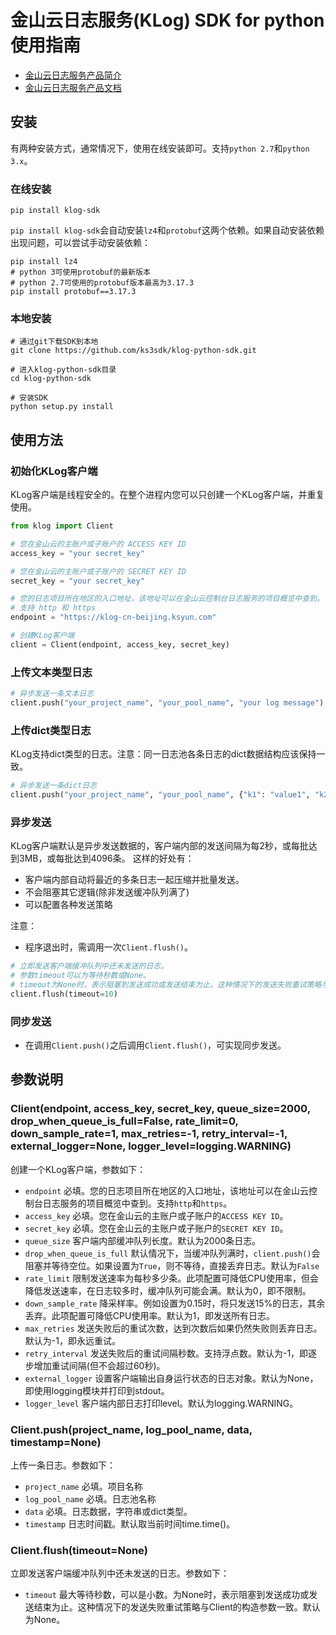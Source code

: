 # 金山云日志服务(KLog) SDK for python使用指南

+ [金山云日志服务产品简介](https://www.ksyun.com/nv/product/KLog.html)
+ [金山云日志服务产品文档](https://docs.ksyun.com/products/123)

## 安装
有两种安装方式，通常情况下，使用在线安装即可。支持`python 2.7`和`python 3.x`。

### 在线安装
```shell
pip install klog-sdk
```

`pip install klog-sdk`会自动安装`lz4`和`protobuf`这两个依赖。如果自动安装依赖出现问题，可以尝试手动安装依赖：
```shell
pip install lz4
# python 3可使用protobuf的最新版本
# python 2.7可使用的protobuf版本最高为3.17.3
pip install protobuf==3.17.3
```

### 本地安装
```shell 
# 通过git下载SDK到本地
git clone https://github.com/ks3sdk/klog-python-sdk.git

# 进入klog-python-sdk目录
cd klog-python-sdk

# 安装SDK
python setup.py install
```

## 使用方法
### 初始化KLog客户端
KLog客户端是线程安全的。在整个进程内您可以只创建一个KLog客户端，并重复使用。
```python
from klog import Client

# 您在金山云的主账户或子账户的 ACCESS KEY ID
access_key = "your secret_key"

# 您在金山云的主账户或子账户的 SECRET KEY ID
secret_key = "your secret_key"

# 您的日志项目所在地区的入口地址，该地址可以在金山云控制台日志服务的项目概览中查到。
# 支持 http 和 https
endpoint = "https://klog-cn-beijing.ksyun.com"

# 创建KLog客户端
client = Client(endpoint, access_key, secret_key)
```

### 上传文本类型日志
```python
# 异步发送一条文本日志
client.push("your_project_name", "your_pool_name", "your log message")
```

### 上传dict类型日志
KLog支持dict类型的日志。注意：同一日志池各条日志的dict数据结构应该保持一致。
```python
# 异步发送一条dict日志
client.push("your_project_name", "your_pool_name", {"k1": "value1", "k2": "value2"})
```

### 异步发送
KLog客户端默认是异步发送数据的，客户端内部的发送间隔为每2秒，或每批达到3MB，或每批达到4096条。 这样的好处有：
+ 客户端内部自动将最近的多条日志一起压缩并批量发送。
+ 不会阻塞其它逻辑(除非发送缓冲队列满了)
+ 可以配置各种发送策略

注意：
+ 程序退出时，需调用一次`Client.flush()`。

```python
# 立即发送客户端缓冲队列中还未发送的日志。
# 参数timeout可以为等待秒数或None。
# timeout为None时，表示阻塞到发送成功或发送结束为止。这种情况下的发送失败重试策略与Client的构造参数一致。
client.flush(timeout=10)
```

### 同步发送
+ 在调用`Client.push()`之后调用`Client.flush()`，可实现同步发送。

## 参数说明
### Client(endpoint, access_key, secret_key, queue_size=2000, drop_when_queue_is_full=False, rate_limit=0, down_sample_rate=1, max_retries=-1, retry_interval=-1, external_logger=None, logger_level=logging.WARNING)
创建一个KLog客户端，参数如下：
+ `endpoint` 必填。您的日志项目所在地区的入口地址，该地址可以在金山云控制台日志服务的项目概览中查到。支持`http`和`https`。
+ `access_key` 必填。您在金山云的主账户或子账户的`ACCESS KEY ID`。
+ `secret_key` 必填。您在金山云的主账户或子账户的`SECRET KEY ID`。
+ `queue_size` 客户端内部缓冲队列长度。默认为2000条日志。
+ `drop_when_queue_is_full` 默认情况下，当缓冲队列满时，`client.push()`会阻塞并等待空位。如果设置为`True`，则不等待，直接丢弃日志。默认为`False`
+ `rate_limit` 限制发送速率为每秒多少条。此项配置可降低CPU使用率，但会降低发送速率，在日志较多时，缓冲队列可能会满。默认为0，即不限制。
+ `down_sample_rate` 降采样率。例如设置为0.15时，将只发送15%的日志，其余丢弃。此项配置可降低CPU使用率。默认为1，即发送所有日志。
+ `max_retries` 发送失败后的重试次数，达到次数后如果仍然失败则丢弃日志。默认为-1，即永远重试。
+ `retry_interval` 发送失败后的重试间隔秒数。支持浮点数。默认为-1，即逐步增加重试间隔(但不会超过60秒)。
+ `external_logger` 设置客户端输出自身运行状态的日志对象。默认为None，即使用logging模块并打印到stdout。
+ `logger_level` 客户端内部日志打印level。默认为logging.WARNING。

### Client.push(project_name, log_pool_name, data, timestamp=None)
上传一条日志。参数如下：
+ `project_name` 必填。项目名称
+ `log_pool_name` 必填。日志池名称
+ `data` 必填。日志数据，字符串或dict类型。
+ `timestamp` 日志时间戳。默认取当前时间time.time()。

### Client.flush(timeout=None)
立即发送客户端缓冲队列中还未发送的日志。参数如下：
+ `timeout` 最大等待秒数，可以是小数。为None时，表示阻塞到发送成功或发送结束为止。这种情况下的发送失败重试策略与Client的构造参数一致。默认为None。
